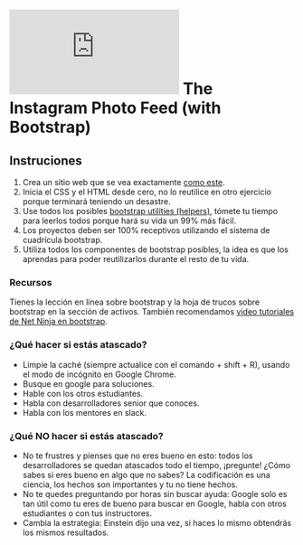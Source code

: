 # ![alt text](https://assets.breatheco.de/apis/img/images.php?blob&random&cat=icon&tags=breathecode,32) The Instagram Photo Feed (with Bootstrap)

## Instruciones

1. Crea un sitio web que se vea exactamente [como este](https://projects.breatheco.de/json?slug=instagram-feed-bootstrap&preview).
2. Inicia el CSS y el HTML desde cero, no lo reutilice en otro ejercicio porque terminará teniendo un desastre.
3. Use todos los posibles [bootstrap utilities (helpers)](https://getbootstrap.com/docs/4.1/utilities), tómete tu tiempo para leerlos todos porque hará su vida un 99% más fácil.
4. Los proyectos deben ser 100% receptivos utilizando el sistema de cuadrícula bootstrap.
5. Utiliza todos los componentes de bootstrap posibles, la idea es que los aprendas para poder reutilizarlos durante el resto de tu vida.

### Recursos

Tienes la lección en línea sobre bootstrap y la hoja de trucos sobre bootstrap en la sección de activos. También recomendamos [video tutoriales de Net Ninja en bootstrap](https://www.youtube.com/watch?v=QAgrHLtG1Yk).

### ¿Qué hacer si estás atascado?

- Limpie la caché (siempre actualice con el comando + shift + R), usando el modo de incógnito en Google Chrome. 
- Busque en google para soluciones.
- Hable con los otros estudiantes.
- Habla con desarrolladores senior que conoces.
- Habla con los mentores en slack.

### ¿Qué **NO** hacer si estás atascado?

- No te frustres y pienses que no eres bueno en esto: todos los desarrolladores se quedan atascados todo el tiempo, ¡pregunte! ¿Cómo sabes si eres bueno en algo que no sabes?
La codificación es una ciencia, los hechos son importantes y tu no tiene hechos. 
- No te quedes preguntando por horas sin buscar ayuda: Google solo es tan útil como tu eres de bueno para buscar en Google, habla con otros estudiantes o con tus instructores.
- Cambia la estrategia: Einstein dijo una vez, si haces lo mismo obtendrás los mismos resultados.
